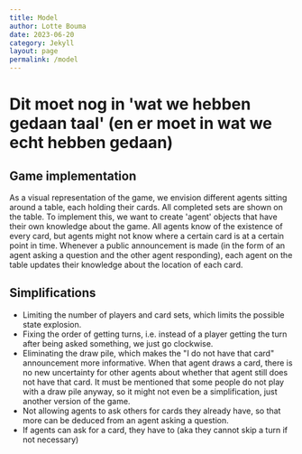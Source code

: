 ```yaml
---
title: Model 
author: Lotte Bouma
date: 2023-06-20
category: Jekyll
layout: page
permalink: /model
---
```


# Dit moet nog in 'wat we hebben gedaan taal' (en er moet in wat we echt hebben gedaan)

## Game implementation
As a visual representation of the game, we envision different agents sitting around a table, each holding their cards. All completed sets are shown on the table. To implement this, we want to create 'agent' objects that have their own knowledge about the game. All agents know of the existence of every card, but agents might not know where a certain card is at a certain point in time. Whenever a public announcement is made (in the form of an agent asking a question and the other agent responding), each agent on the table updates their knowledge about the location of each card.

## Simplifications
* Limiting the number of players and card sets, which limits the possible state explosion.
* Fixing the order of getting turns, i.e. instead of a player getting the turn after being asked something, we just go clockwise.
* Eliminating the draw pile, which makes the "I do not have that card" announcement more informative. When that agent draws a card, there is no new uncertainty for other agents about whether that agent still does not have that card. It must be mentioned that some people do not play with a draw pile anyway, so it might not even be a simplification, just another version of the game.
* Not allowing agents to ask others for cards they already have, so that more can be deduced from an agent asking a question.
* If agents can ask for a card, they have to (aka they cannot skip a turn if not necessary)